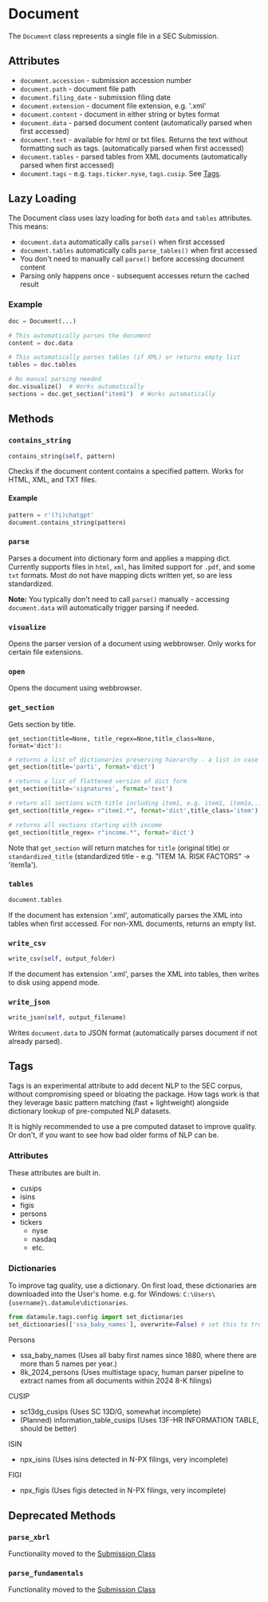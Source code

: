 # Document

The `Document` class represents a single file in a SEC Submission.

## Attributes

* `document.accession` - submission accession number
* `document.path` - document file path
* `document.filing_date` - submission filing date
* `document.extension` - document file extension, e.g. '.xml'
* `document.content` - document in either string or bytes format
* `document.data` - parsed document content (automatically parsed when first accessed)
* `document.text` - available for html or txt files. Returns the text without formatting such as tags. (automatically parsed when first accessed)
* `document.tables` - parsed tables from XML documents (automatically parsed when first accessed)
* `document.tags` - e.g. `tags.ticker.nyse`, `tags.cusip`. See [Tags](#tags).

## Lazy Loading

The Document class uses lazy loading for both `data` and `tables` attributes. This means:

- `document.data` automatically calls `parse()` when first accessed
- `document.tables` automatically calls `parse_tables()` when first accessed  
- You don't need to manually call `parse()` before accessing document content
- Parsing only happens once - subsequent accesses return the cached result

### Example
```python
doc = Document(...)

# This automatically parses the document
content = doc.data

# This automatically parses tables (if XML) or returns empty list
tables = doc.tables

# No manual parsing needed
doc.visualize()  # Works automatically
sections = doc.get_section("item1")  # Works automatically
```

## Methods

### `contains_string`
```python
contains_string(self, pattern)
```

Checks if the document content contains a specified pattern. Works for HTML, XML, and TXT files.

#### Example
```python
pattern = r'(?i)chatgpt'
document.contains_string(pattern)
```

### `parse`

Parses a document into dictionary form and applies a mapping dict. Currently supports files in `html`, `xml`, has limited support for `.pdf`, and some `txt` formats. Most do not have mapping dicts written yet, so are less standardized.

**Note:** You typically don't need to call `parse()` manually - accessing `document.data` will automatically trigger parsing if needed.

### `visualize`

Opens the parser version of a document using webbrowser. Only works for certain file extensions.

### `open`

Opens the document using webbrowser.

### `get_section`

Gets section by title.

```
get_section(title=None, title_regex=None,title_class=None, format='dict'):
```

```python
# returns a list of dictionaries preserving hierarchy - a list in case there are multiple sections with the same title
get_section(title='parti', format='dict')

# returns a list of flattened version of dict form
get_section(title='signatures', format='text')

# return all sections with title including item1, e.g. item1, item1a,... title_class restricts to nodes where class is 'item'
get_section(title_regex= r"item1.*", format='dict',title_class='item')

# returns all sections starting with income
get_section(title_regex= r"income.*", format='dict')
```

Note that `get_section` will return matches for `title` (original title) or `standardized_title` (standardized title - e.g. "ITEM 1A. RISK FACTORS" -> 'item1a').

### `tables`

```python
document.tables
```

If the document has extension '.xml', automatically parses the XML into tables when first accessed. For non-XML documents, returns an empty list.

### `write_csv`

```python
write_csv(self, output_folder)
```

If the document has extension '.xml', parses the XML into tables, then writes to disk using append mode.

### `write_json`

```python
write_json(self, output_filename)
```

Writes `document.data` to JSON format (automatically parses document if not already parsed).

## Tags

Tags is an experimental attribute to add decent NLP to the SEC corpus, without compromising speed or bloating the package. How tags work is that they leverage basic pattern matching (fast + lightweight) alongside dictionary lookup of pre-computed NLP datasets.

It is highly recommended to use a pre computed dataset to improve quality. Or don't, if you want to see how bad older forms of NLP can be.

### Attributes
These attributes are built in.

- cusips
- isins
- figis
- persons
- tickers
    - nyse
    - nasdaq
    - etc.

### Dictionaries
To improve tag quality, use a dictionary. On first load, these dictionaries are downloaded into the User's home. e.g. for Windows: `C:\Users\{username}\.datamule\dictionaries`.

```python
from datamule.tags.config import set_dictionaries
set_dictionaries(['ssa_baby_names'], overwrite=False) # set this to true, to download the latest dataset.
```

Persons

- ssa_baby_names (Uses all baby first names since 1880, where there are more than 5 names per year.)
- 8k_2024_persons (Uses multistage spacy, human parser pipeline to extract names from all documents within 2024 8-K filings)

CUSIP

- sc13dg_cusips (Uses SC 13D/G, somewhat incomplete)
- (Planned) information_table_cusips (Uses 13F-HR INFORMATION TABLE, should be better)

ISIN

- npx_isins (Uses isins detected in N-PX filings, very incomplete)

FIGI

- npx_figis (Uses figis detected in N-PX filings, very incomplete)






## Deprecated Methods

### `parse_xbrl`

Functionality moved to the [Submission Class](submission.md#parse_xbrl)

### `parse_fundamentals`

Functionality moved to the [Submission Class](submission.md#parse_xbrl)